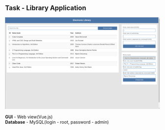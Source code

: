 ## Task - Library Application

![gui](./Task.png)

**GUI** - Web view(Vue.js)<br>
**Database** - MySQL(login - root, password - admin)
